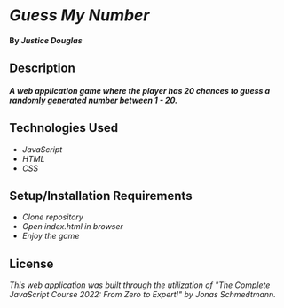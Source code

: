 # _Guess My Number_

#### By _**Justice Douglas**_

## Description

#### _A web application game where the player has 20 chances to guess a randomly generated number between 1 - 20._

## Technologies Used

* _JavaScript_
* _HTML_
* _CSS_

## Setup/Installation Requirements

* _Clone repository_
* _Open index.html in browser_
* _Enjoy the game_

## License

_This web application was built through the utilization of "The Complete JavaScript Course 2022: From Zero to Expert!" by Jonas Schmedtmann._